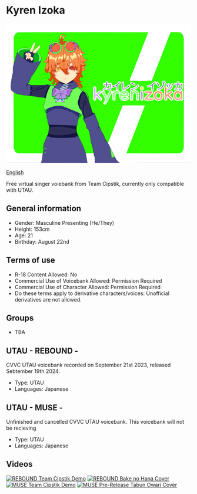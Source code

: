 # Kyren Izoka

![Avatar](/image.png)

[English](README.md)

Free virtual singer voiebank from Team Cipstik, currently only compatible with UTAU.

## General information
- Gender: Masculine Presenting (He/They)
- Height: 153cm
- Age: 21
- Birthday: August 22nd

## Terms of use
- R-18 Content Allowed: No
- Commercial Use of Voicebank Allowed: Permission Required
- Commercial Use of Character Allowed: Permission Required
- Do these terms apply to derivative characters/voices: Unofficial derivatives are not allowed.

## Groups
- TBA

## UTAU - REBOUND -
CVVC UTAU voicebank recorded on September 21st 2023, released Sebtember 19th 2024.
- Type: UTAU
- Languages: Japanese

## UTAU - MUSE -
Unfinished and cancelled CVVC UTAU voicebank. This voicebank will not be recieving 
- Type: UTAU
- Languages: Japanese

## Videos
[![REBOUND Team Cipstik Demo]([https://img.youtube.com/vi/k4T8HeK-ZIg/mqdefault.jpg)](https://youtu.be/k4T8HeK-ZIg](https://youtu.be/eoWDAg84yZM?si=RlUjztlD8xVNkG3O))
[![REBOUND Bake no Hana Cover]([https://img.youtube.com/vi/k4T8HeK-ZIg/mqdefault.jpg)](https://youtu.be/k4T8HeK-ZIg](https://youtu.be/FZ5xWIZQtNk?si=e7sTgp79krNQf-LJ))
[![MUSE Team Cipstik Demo]([https://img.youtube.com/vi/k4T8HeK-ZIg/mqdefault.jpg)](https://youtu.be/StlZnXhwnk4](https://youtu.be/GwZLH_23O2I?si=EFc9gpMpAhs3CCnP))
[![MUSE Pre-Release Tabun Owari Cover]([https://img.youtube.com/vi/k4T8HeK-ZIg/mqdefault.jpg)](https://youtu.be/k4T8HeK-ZIg](https://youtu.be/mmwo21muXck?si=Zj-ccsmJOCatHQeZ))
